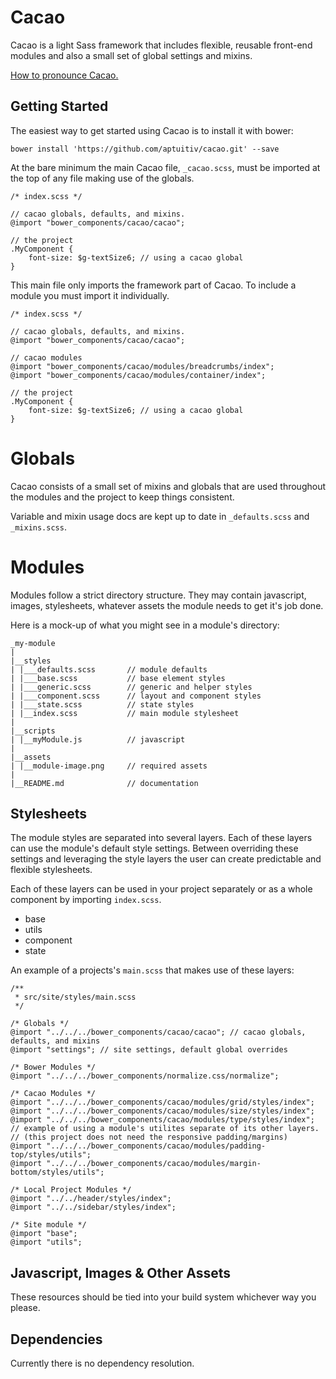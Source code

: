 Cacao
=====

Cacao is a light Sass framework that includes flexible, reusable 
front-end modules and also a small set of global settings and mixins.

[How to pronounce Cacao.](https://www.youtube.com/watch?v=kVSIkXL_Nmo)


Getting Started
---------------

The easiest way to get started using Cacao is to install it with bower:

`bower install 'https://github.com/aptuitiv/cacao.git' --save`

At the bare minimum the main Cacao file, `_cacao.scss`, must be imported at 
the top of any file making use of the globals.

    /* index.scss */

    // cacao globals, defaults, and mixins.
    @import "bower_components/cacao/cacao";

    // the project
    .MyComponent {
        font-size: $g-textSize6; // using a cacao global
    }

This main file only imports the framework part of Cacao. To include a module 
you must import it individually.

    /* index.scss */

    // cacao globals, defaults, and mixins.
    @import "bower_components/cacao/cacao";

    // cacao modules
    @import "bower_components/cacao/modules/breadcrumbs/index";
    @import "bower_components/cacao/modules/container/index";

    // the project
    .MyComponent {
        font-size: $g-textSize6; // using a cacao global
    }



Globals
=======

Cacao consists of a small set of mixins and globals that are used throughout 
the modules and the project to keep things consistent.

Variable and mixin usage docs are kept up to date in `_defaults.scss` and 
`_mixins.scss`.



Modules
=======

Modules follow a strict directory structure. They may contain javascript, 
images, stylesheets, whatever assets the module needs to get it's job done.

Here is a mock-up of what you might see in a module's directory:

    _my-module
    |
    |__styles
    | |___defaults.scss       // module defaults
    | |___base.scss           // base element styles
    | |___generic.scss        // generic and helper styles
    | |___component.scss      // layout and component styles
    | |___state.scss          // state styles
    | |__index.scss           // main module stylesheet
    |
    |__scripts
    | |__myModule.js          // javascript
    |
    |__assets
    | |__module-image.png     // required assets
    |
    |__README.md              // documentation


Stylesheets
-----------

The module styles are separated into several layers. Each of these layers can 
use the module's default style settings. Between overriding these settings and 
leveraging the style layers the user can create predictable and flexible 
stylesheets.

Each of these layers can be used in your project separately or as a whole 
component by importing `index.scss`.

- base
- utils
- component
- state


An example of a projects's `main.scss` that makes use of these layers:

    /**
     * src/site/styles/main.scss
     */

    /* Globals */
    @import "../../../bower_components/cacao/cacao"; // cacao globals, defaults, and mixins
    @import "settings"; // site settings, default global overrides

    /* Bower Modules */
    @import "../../../bower_components/normalize.css/normalize";

    /* Cacao Modules */
    @import "../../../bower_components/cacao/modules/grid/styles/index";
    @import "../../../bower_components/cacao/modules/size/styles/index";
    @import "../../../bower_components/cacao/modules/type/styles/index";
    // example of using a module's utilites separate of its other layers.
    // (this project does not need the responsive padding/margins)
    @import "../../../bower_components/cacao/modules/padding-top/styles/utils";
    @import "../../../bower_components/cacao/modules/margin-bottom/styles/utils";

    /* Local Project Modules */
    @import "../../header/styles/index";
    @import "../../sidebar/styles/index";

    /* Site module */
    @import "base";
    @import "utils";


Javascript, Images & Other Assets
---------------------------------

These resources should be tied into your build system whichever way you please.


Dependencies
------------

Currently there is no dependency resolution.

